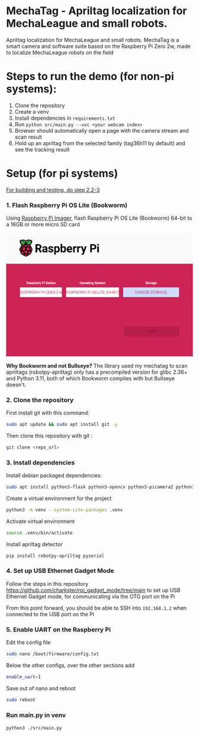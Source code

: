 # MechaTag - Apriltag localization for MechaLeague and small robots.

Apriltag localization for MechaLeague and small robots. MechaTag is a smart camera and software suite based on the Raspberry Pi Zero 2w, made to localize MechaLeague robots on the field

# Steps to run the demo (for non-pi systems):
1. Clone the repository
2. Create a venv
3. Install dependencies in `requirements.txt`
4. Run `python src/main.py --uvc <your webcam index>`
5. Browser should automatically open a page with the camera stream and scan result
6. Hold up an apriltag from the selected family (tag36h11 by default) and see the tracking result

# Setup (for pi systems)

[For building and testing, do step 2.2-3](#2-clone-the-repository)

### 1. Flash Raspberry Pi OS Lite (Bookworm)
Using [Raspberry Pi Imager](https://www.raspberrypi.com/software/), flash Raspberry Pi OS Lite (Bookworm) 64-bit to a 16GB or more micro SD card

![Raspberry Pi imager options](assets/rpiim.png)

**Why Bookworm and not Bullseye?** The library used my mechatag to scan apriltags (robotpy-apriltag) only has a precompiled version for glibc 2.36+ and Python 3.11, both of which Bookworm complies with but Bullseye doesn't.

### 2. Clone the repository
First install git with this command:
```sh
sudo apt update && sudo apt install git -y
```
Then clone this repository with git :
```sh
git clone <repo_url>
```

### 3. Install dependencies
Install debian packaged dependencies:
```sh
sudo apt install python3-flask python3-opencv python3-picamera2 python3-fastapi
```

Create a virtual environment for the project
```sh
python3 -m venv --system-site-packages .venv
```

Activate virtual environment
```sh
source .venv/bin/activate
```

Install apriltag detector
```sh
pip install robotpy-apriltag pyserial
```

### 4. Set up USB Ethernet Gadget Mode
Follow the steps in this repository https://github.com/charkster/rpi_gadget_mode/tree/main to set up USB Ethernet Gadget mode, for communicating via the OTG port on the Pi

From this point forward, you should be able to SSH into `192.168.1.2` when connected to the USB port on the Pi

### 5. Enable UART on the Raspberry Pi
Edit the config file
```sh
sudo nano /boot/firmware/config.txt
```

Below the other configs, over the other sections add
```sh
enable_uart=1
```

Save out of nano and reboot
```sh
sudo reboot
```

### Run main.py in venv
```sh
python3 ./src/main.py
```
